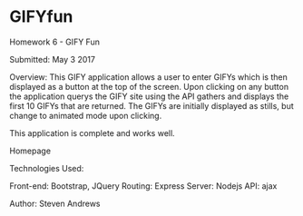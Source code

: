 # GIFYfun
Homework 6 - GIFY Fun

Submitted:
May 3 2017

Overview:
This GIFY application allows a user to enter GIFYs which is then displayed
as a button at the top of the screen.
Upon clicking on any button the application querys the GIFY site using the
API gathers and displays the first 10 GIFYs that are returned.
The GIFYs are initially displayed as stills, but change to animated mode upon clicking.

This application is complete and works well.

Homepage



Technologies Used:

Front-end: Bootstrap, JQuery
Routing: Express
Server: Nodejs
API: ajax


Author:
Steven Andrews

